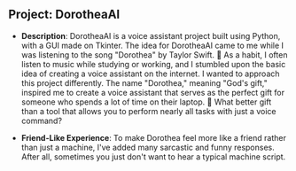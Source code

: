 ## Project: DorotheaAI

- **Description**: DorotheaAI is a voice assistant project built using Python, with a GUI made on Tkinter. The idea for DorotheaAI came to me while I was listening to the song "Dorothea" by Taylor Swift. 🎵 As a habit, I often listen to music while studying or working, and I stumbled upon the basic idea of creating a voice assistant on the internet. I wanted to approach this project differently. The name "Dorothea," meaning "God's gift," inspired me to create a voice assistant that serves as the perfect gift for someone who spends a lot of time on their laptop. 🎁 What better gift than a tool that allows you to perform nearly all tasks with just a voice command?

- **Friend-Like Experience**: To make Dorothea feel more like a friend rather than just a machine, I've added many sarcastic and funny responses. After all, sometimes you just don't want to hear a typical machine script.


